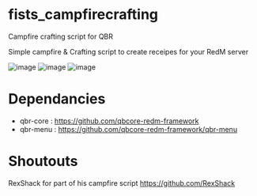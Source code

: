 # fists_campfirecrafting
Campfire crafting script for QBR

Simple campfire & Crafting script to create receipes for your RedM server

![image](https://user-images.githubusercontent.com/92045818/173197801-01928c4d-e4e3-415c-9ff0-6413806a6e11.png)
![image](https://user-images.githubusercontent.com/92045818/173197819-9168edda-953e-4426-b935-3cfee6d69f73.png)
![image](https://user-images.githubusercontent.com/92045818/173197843-1e40bfb2-ee8b-489a-ab64-e1ce38fc165a.png)

# Dependancies
- qbr-core : https://github.com/qbcore-redm-framework
- qbr-menu : https://github.com/qbcore-redm-framework/qbr-menu

# Shoutouts
RexShack for part of his campfire script https://github.com/RexShack

 
